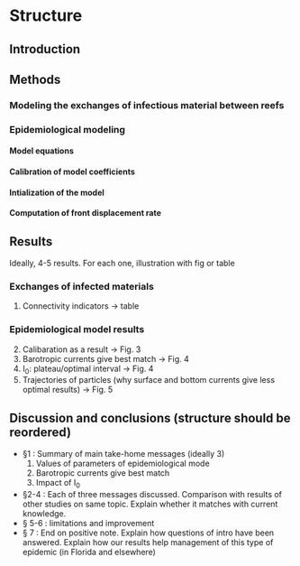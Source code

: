# Structure

## Introduction

## Methods

### Modeling the exchanges of infectious material between reefs

### Epidemiological modeling

#### Model equations
#### Calibration of model coefficients
#### Intialization of the model
#### Computation of front displacement rate

## Results
Ideally, 4-5 results. For each one, illustration with fig or table
### Exchanges of infected materials
1. Connectivity indicators &rarr; table

### Epidemiological model results
2. Calibaration as a result &rarr; Fig. 3
3. Barotropic currents give best match &rarr; Fig. 4
3. I<sub>0</sub>: plateau/optimal interval &rarr; Fig. 4
4. Trajectories of particles (why surface and bottom currents give less optimal results) &rarr; Fig. 5

## Discussion and conclusions (structure should be reordered)

* §1 : Summary of main take-home messages (ideally 3)
  1. Values of parameters of epidemiological mode
  2. Barotropic currents give best match
  2. Impact of I<sub>0</sub>
* §2-4 : Each of three messages discussed. Comparison with results of other studies on same topic. Explain whether it matches with current knowledge.
* § 5-6 : limitations and improvement
* § 7 : End on positive note. Explain how questions of intro have been answered. Explain how our results help management of this type of epidemic (in Florida and elsewhere)
